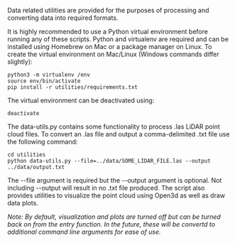 Data related utilities are provided for the purposes of processing and converting data into required formats.

It is highly recommended to use a Python virtual environment before running any of these scripts. Python and virtualenv are required and can be installed using Homebrew on Mac or a package manager on Linux. To create the virtual environment on Mac/Linux (Windows commands differ slightly):

```
python3 -m virtualenv /env
source env/bin/activate
pip install -r utilities/requirements.txt
```

The virtual environment can be deactivated using:

```
deactivate
```

The data-utils.py contains some functionality to process .las LiDAR point cloud files. To convert an .las file and output a comma-delimited .txt file use the following command:

```
cd utilities
python data-utils.py --file=../data/SOME_LIDAR_FILE.las --output ../data/output.txt
```

The --file argument is required but the --output argument is optional. Not including --output will result in no .txt file produced. The script also provides utilities to visualize the point cloud using Open3d as well as draw data plots.

_Note: By default, visualization and plots are turned off but can be turned back on from the entry function. In the future, these will be convertd to additional command line arguments for ease of use._